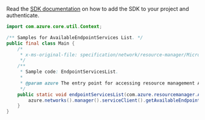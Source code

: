 Read the [SDK documentation](https://github.com/Azure/azure-sdk-for-java/blob/azure-resourcemanager_2.10.0/sdk/resourcemanager/azure-resourcemanager/README.md) on how to add the SDK to your project and authenticate.

```java
import com.azure.core.util.Context;

/** Samples for AvailableEndpointServices List. */
public final class Main {
    /*
     * x-ms-original-file: specification/network/resource-manager/Microsoft.Network/stable/2021-05-01/examples/EndpointServicesList.json
     */
    /**
     * Sample code: EndpointServicesList.
     *
     * @param azure The entry point for accessing resource management APIs in Azure.
     */
    public static void endpointServicesList(com.azure.resourcemanager.AzureResourceManager azure) {
        azure.networks().manager().serviceClient().getAvailableEndpointServices().list("westus", Context.NONE);
    }
}
```
